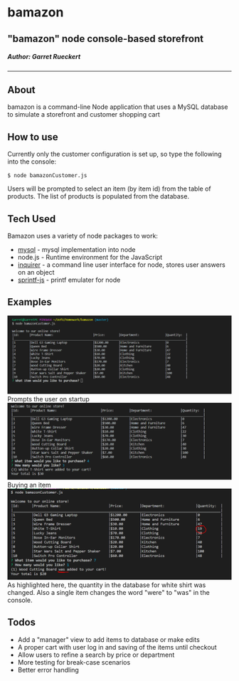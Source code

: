 # bamazon
## "bamazon" node console-based storefront
##### Author: Garret Rueckert
***

## About
bamazon is a command-line Node application that uses a MySQL database to simulate a storefront and customer shopping cart

## How to use
Currently only the customer configuration is set up, so type the following into the console:
```
$ node bamazonCustomer.js
```
Users will be prompted to select an item (by item id) from the table of products. The list of products is populated from the database.

## Tech Used

Bamazon uses a variety of node packages to work:

* [mysql](https://www.npmjs.com/package/mysql) - mysql implementation into node
* node.js - Runtime environment for the JavaScript
* [inquirer](https://www.npmjs.com/package/inquirer) - a command line user interface for node, stores user answers on an object
* [sprintf-js](https://www.npmjs.com/package/sprintf-js) - printf emulater for node


## Examples
![](screenshots/capture1.PNG)
Prompts the user on startup
![](screenshots/capture2.PNG)
Buying an item
![](screenshots/capture3.PNG)
As highlighted here, the quantity in the database for white shirt was changed. Also a single item changes the word "were" to "was" in the console.



## Todos
- Add a "manager" view to add items to database or make edits
- A proper cart with user log in and saving of the items until checkout
- Allow users to refine a search by price or department
- More testing for break-case scenarios
- Better error handling
